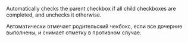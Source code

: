 Automatically checks the parent checkbox if all child checkboxes are completed, and unchecks it otherwise.

Автоматически отмечает родительский чекбокс, если все дочерние выполнены, и снимает отметку в противном случае.